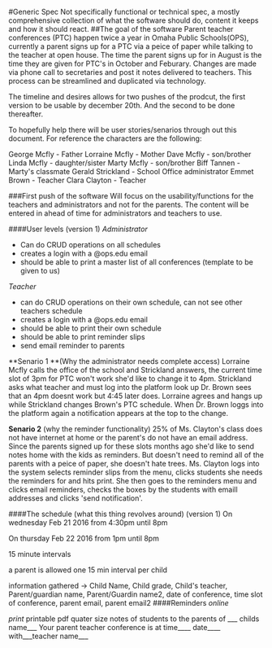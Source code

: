 #Generic Spec 
Not specifically functional or technical spec, a mostly comprehensive collection of what the software should do, content it keeps and how it should react.
##The goal of the software
Parent teacher conferences (PTC) happen twice a year in Omaha Public Schools(OPS), currently a parent signs up for a PTC via a peice of paper while talking to the teacher at open house. The time the parent signs up for in August is the time they are given for PTC's in October and Feburary. Changes are made via phone call to secretaries and post it notes delivered to teachers. This process can be streamlined and duplicated via technology.

The timeline and desires allows for two pushes of the prodcut, the first version to be usable by december 20th. And the second to be done thereafter.

To hopefully help there will be user stories/senarios through out this document. For reference the characters are the following:

George Mcfly - Father
Lorraine Mcfly - Mother
Dave Mcfly - son/brother
Linda Mcfly - daughter/sister
Marty Mcfly - son/brother
Biff Tannen - Marty's classmate
Gerald Strickland - School Office administrator
Emmet Brown - Teacher
Clara Clayton - Teacher

###First push of the software
Will focus on the usability/functions for the teachers and administrators and not for the parents. The content will be entered in ahead of time for administrators and teachers to use.

####User levels (version 1)
*Administrator* 
- Can do CRUD operations on all schedules
- creates a login with a @ops.edu email
- should be able to print a master list of all conferences (template to be given to us)

*Teacher* 
- can do CRUD operations on their own schedule, can not see other teachers schedule
- creates a login with a @ops.edu email
- should be able to print their own schedule
- should be able to print reminder slips
- send email reminder to parents

**Senario 1 **(Why the administrator needs complete access)
Lorraine Mcfly calls the office of the school and Strickland answers, the current time slot of 3pm for PTC won't work she'd like to change it to 4pm. Strickland asks what teacher and must log into the platform look up Dr. Brown sees that an 4pm doesnt work but 4:45 later does. Lorraine agrees and hangs up while Strickland changes Brown's PTC schedule. When Dr. Brown loggs into the platform again a notification appears at the top to the change. 

**Senario 2** (why the reminder functionality)
25% of Ms. Clayton's class does not have internet at home or the parent's do not have an email address. Since the parents signed up for these slots months ago she'd like to send notes home with the kids as reminders. But doesn't need to remind all of the parents with a peice of paper, she doesn't hate trees. Ms. Clayton logs into the system selects reminder slips from the menu, clicks students she needs the reminders for and hits print. She then goes to the reminders menu and clicks email reminders, checks the boxes by the students with emaill addresses and clicks 'send notification'.  

####The schedule (what this thing revolves around) (version 1)
On wednesday Feb 21 2016 from 4:30pm until 8pm

On thursday Feb 22 2016 from 1pm until 8pm

15 minute intervals

a parent is allowed one 15 min interval per child

information gathered -> Child Name, Child grade, Child's teacher, Parent/guardian name, Parent/Guardin name2, date of conference, time slot of conference, parent email, parent email2
####Reminders
*online*

*print*
printable pdf quater size notes of students 
to the parents of ___ childs name___
Your parent teacher conference is at
time____ 
date____ 
with___teacher name___
